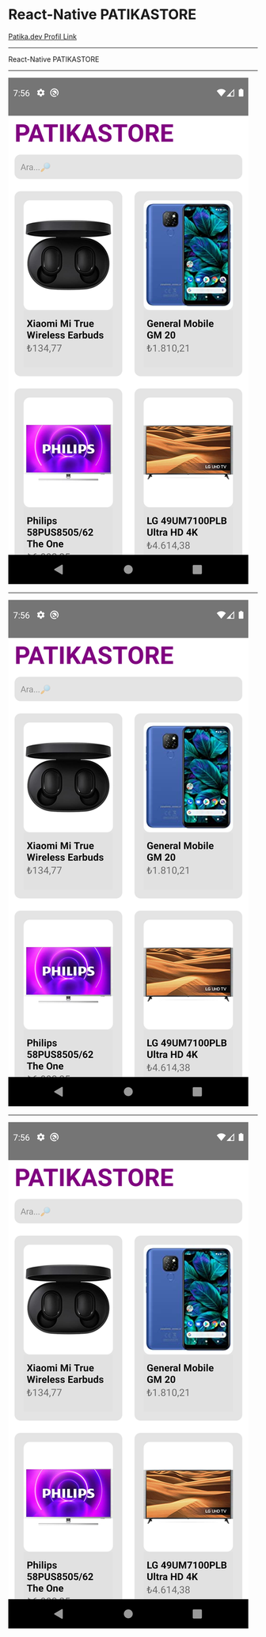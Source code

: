 # React-Native PATIKASTORE

<a href="https://app.patika.dev/sadistmagician">Patika.dev Profil Link</a>

---

React-Native PATIKASTORE

---

![Screenshot](./imgReadme/Screenshot_1.png)

---

![Screenshot](./imgReadme/Screenshot_1.png)

---

![Screenshot](./imgReadme/Screenshot_1.png)
